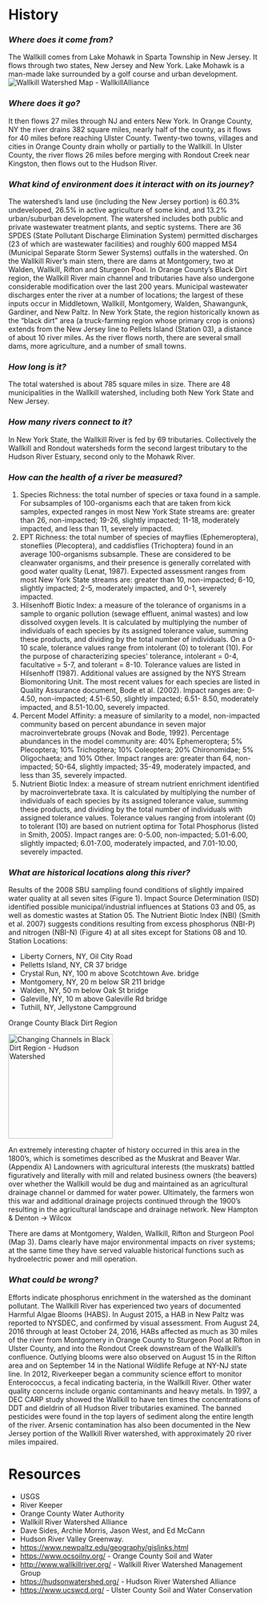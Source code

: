 # History

### *Where does it come from?* 
The Wallkill comes from Lake Mohawk in Sparta Township in New Jersey. It flows through two states, New Jersey and New York.  Lake Mohawk is a man-made lake surrounded by a golf course and urban development.
![Wallkill Watershed Map - WallkillAlliance](https://github.com/anjitangi/Water-Talks/assets/161172247/b79b835e-9ee7-424b-b738-009ff602e6fd)

### *Where does it go?*
It then flows 27 miles through NJ and enters New York. In Orange County, NY the river drains 382 square miles, nearly half of the county, as it flows for 40 miles before reaching Ulster County. Twenty-two towns, villages and cities in Orange County drain wholly or partially to the Wallkill. In Ulster County, the river flows 26 miles before merging with Rondout Creek near Kingston, then flows out to the Hudson River. 

### *What kind of environment does it interact with on its journey?*
The watershed’s land use (including the New Jersey portion) is 60.3% undeveloped, 26.5% in active agriculture of some kind, and 13.2% urban/suburban development. The watershed includes both public and private wastewater treatment plants, and septic systems. There are 36 SPDES (State Pollutant Discharge Elimination System) permitted discharges (23 of which are wastewater facilities) and roughly 600 mapped MS4 (Municipal Separate Storm Sewer Systems) outfalls in the watershed. On the Wallkill River’s main stem, there are dams at Montgomery, two at Walden, Wallkill, Rifton and Sturgeon Pool. In Orange County’s Black Dirt region, the Wallkill River main channel and tributaries have also undergone considerable modification over the last 200 years. Municipal wastewater discharges enter the river at a number of locations; the largest of these inputs occur in Middletown, Wallkill, Montgomery, Walden, Shawangunk, Gardiner, and New Paltz. In New York State, the region historically known as the “black dirt” area (a truck-farming region whose primary crop is onions) extends from the New Jersey line to Pellets Island (Station 03), a distance of about 10 river miles. As the river flows north, there are several small dams, more agriculture, and a number of small towns.

### *How long is it?*
The total watershed is about 785 square miles in size. There are 48 municipalities in the Wallkill watershed, including both New York State and New Jersey.

### *How many rivers connect to it?*
In New York State, the Wallkill River is fed by 69 tributaries. Collectively the Wallkill and Rondout watersheds form the second largest tributary to the Hudson River Estuary, second only to the Mohawk River.

### *How can the health of a river be measured?*
1. Species Richness: the total number of species or taxa found in a sample. For subsamples of 100-organisms each that are taken from kick samples, expected ranges in most New York State streams are: greater than 26, non-impacted; 19-26, slightly impacted; 11-18, moderately impacted, and less than 11, severely impacted.
2. EPT Richness: the total number of species of mayflies (Ephemeroptera), stoneflies (Plecoptera), and caddisflies (Trichoptera) found in an average 100-organisms subsample. These are considered to be cleanwater organisms, and their presence is generally correlated with good water quality (Lenat, 1987). Expected assessment ranges from most New York State streams are: greater than 10, non-impacted; 6-10, slightly impacted; 2-5, moderately impacted, and 0-1, severely impacted.
3. Hilsenhoff Biotic Index: a measure of the tolerance of organisms in a sample to organic pollution (sewage effluent, animal wastes) and low dissolved oxygen levels. It is calculated by multiplying the number of individuals of each species by its assigned tolerance value, summing these products, and dividing by the total number of individuals. On a 0-10 scale, tolerance values range from intolerant (0) to tolerant (10). For the purpose of characterizing species' tolerance, intolerant = 0-4, facultative = 5-7, and tolerant = 8-10. Tolerance values are listed in Hilsenhoff (1987). Additional values are assigned by the NYS Stream Biomonitoring Unit. The most recent values for each species are listed in Quality Assurance document, Bode et al. (2002). Impact ranges are: 0-4.50, non-impacted; 4.51-6.50, slightly impacted; 6.51- 8.50, moderately impacted, and 8.51-10.00, severely impacted.
4. Percent Model Affinity: a measure of similarity to a model, non-impacted community based on percent abundance in seven major macroinvertebrate groups (Novak and Bode, 1992). Percentage abundances in the model community are: 40% Ephemeroptera; 5% Plecoptera; 10% Trichoptera; 10% Coleoptera; 20% Chironomidae; 5% Oligochaeta; and 10% Other. Impact ranges are: greater than 64, non-impacted; 50-64, slightly impacted; 35-49, moderately impacted, and less than 35, severely impacted.
5. Nutrient Biotic Index: a measure of stream nutrient enrichment identified by macroinvertebrate taxa. It is calculated by multiplying the number of individuals of each species by its assigned tolerance value, summing these products, and dividing by the total number of individuals with assigned tolerance values. Tolerance values ranging from intolerant (0) to tolerant (10) are based on nutrient optima for Total Phosphorus (listed in Smith, 2005). Impact ranges are: 0-5.00, non-impacted; 5.01-6.00, slightly impacted; 6.01-7.00, moderately impacted, and 7.01-10.00, severely impacted.

### *What are historical locations along this river?*
Results of the 2008 SBU sampling found conditions of slightly impaired water quality at all seven sites (Figure 1). Impact Source Determination (ISD) identified possible municipal/industrial influences at Stations 03 and 05, as well as domestic wastes at Station 05.  The Nutrient Biotic Index (NBI) (Smith et al. 2007) suggests conditions resulting from excess phosphorus (NBI-P) and nitrogen (NBI-N) (Figure 4) at all sites except for Stations 08 and 10.
Station Locations: 
* Liberty Corners, NY, Oil City Road
* Pelletts Island, NY, CR 37 bridge
* Crystal Run, NY, 100 m above Scotchtown Ave. bridge
* Montgomery, NY, 20 m below SR 211 bridge
* Walden, NY, 50 m below Oak St bridge
* Galeville, NY, 10 m above Galeville Rd bridge
* Tuthill, NY, Jellystone Campground

Orange County Black Dirt Region
  
<img width="209" alt="Changing Channels in Black Dirt Region - Hudson Watershed" src="https://github.com/anjitangi/Water-Talks/assets/161172247/30fbcac4-be62-435d-a904-e271d1fe1a03">

An extremely interesting chapter of history occurred in this area in the 1800’s, which is sometimes described as the Muskrat and Beaver War. (Appendix A) Landowners with agricultural interests (the muskrats) battled figuratively and literally with mill and related business owners (the beavers) over whether the Wallkill would be dug and maintained as an agricultural drainage channel or dammed for water power. Ultimately, the farmers won this war and additional drainage projects continued through the 1900’s resulting in the agricultural landscape and drainage network.
New Hampton & Denton -> Wilcox

There are dams at Montgomery, Walden, Wallkill, Rifton and Sturgeon Pool (Map 3). Dams clearly have major environmental impacts on river systems; at the same time they have served valuable historical functions such as hydroelectric power and mill operation.

### *What could be wrong?*
Efforts indicate phosphorus enrichment in the watershed as the dominant pollutant. The Wallkill River has experienced two years of documented Harmful Algae Blooms (HABS). In August 2015, a HAB in New Paltz was reported to NYSDEC, and confirmed by visual assessment. From August 24, 2016 through at least October 24, 2016, HABs affected as much as 30 miles of the river from Montgomery in Orange County to Sturgeon Pool at Rifton in Ulster County, and into the Rondout Creek downstream of the Wallkill’s confluence. Outlying blooms were also observed on August 15 in the Rifton area and on September 14 in the National Wildlife Refuge at NY-NJ state line. In 2012, Riverkeeper began a community science effort to monitor Enterococcus, a fecal indicating bacteria, in the Wallkill River. Other water quality concerns include organic contaminants and heavy metals. In 1997, a DEC CARP study showed the Wallkill to have ten times the concentrations of DDT and dieldrin of all Hudson River tributaries examined. The banned pesticides were found in the top layers of sediment along the entire length of the river. Arsenic contamination has also been documented in the New Jersey portion of the Wallkill River watershed, with approximately 20 river miles impaired.

# Resources
* USGS
* River Keeper
* Orange County Water Authority
* Wallkill River Watershed Alliance
* Dave Sides, Archie Morris, Jason West, and Ed McCann 
* Hudson River Valley Greenway.
* https://www.newpaltz.edu/geography/gislinks.html
* https://www.ocsoilny.org/ - Orange County Soil and Water
* http://www.wallkillriver.org/ - Wallkill River Watershed Management Group
* https://hudsonwatershed.org/ - Hudson River Watershed Alliance
* https://www.ucswcd.org/ - Ulster County Soil and Water Conservation
